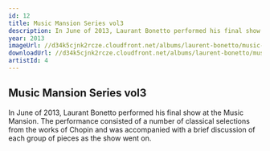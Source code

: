 ```yaml
---
id: 12
title: Music Mansion Series vol3
description: In June of 2013, Laurant Bonetto performed his final show at the Music Mansion.
year: 2013
imageUrl: //d34k5cjnk2rcze.cloudfront.net/albums/laurent-bonetto/music-mansion-series-vol3/music-mansion-series-vol3.jpg
downloadUrl: //d34k5cjnk2rcze.cloudfront.net/albums/laurent-bonetto/music-mansion-series-vol3/music-mansion-series-vol3.zip
artistId: 4
---
```


## Music Mansion Series vol3

In June of 2013, Laurant Bonetto performed his final show at the Music Mansion.  The performance consisted of a number of classical selections from the works of Chopin and was accompanied with a brief discussion of each group of pieces as the show went on.